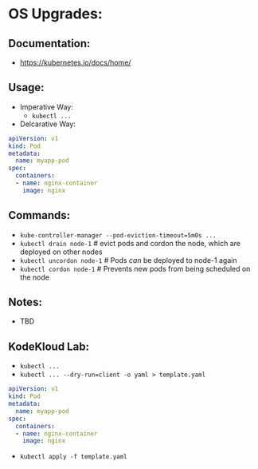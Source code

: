 # OS Upgrades:
## Documentation:
- https://kubernetes.io/docs/home/

## Usage:
- Imperative Way:
  - `kubectl ...`
- Delcarative Way:
```yaml
apiVersion: v1
kind: Pod
metadata:
  name: myapp-pod
spec:
  containers:
  - name: nginx-container
    image: nginx
```
## Commands:
- `kube-controller-manager --pod-eviction-timeout=5m0s ...`
- `kubectl drain node-1` # evict pods and cordon the node, which are deployed on other nodes
- `kubectl uncordon node-1` # Pods *can* be deployed to node-1 again
- `kubectl cordon node-1` # Prevents new pods from being scheduled on the node

## Notes:
- TBD

## KodeKloud Lab:
- `kubectl ...`
- `kubectl ... --dry-run=client -o yaml > template.yaml`
```yaml
apiVersion: v1
kind: Pod
metadata:
  name: myapp-pod
spec:
  containers:
  - name: nginx-container
    image: nginx
```
- `kubectl apply -f template.yaml`
